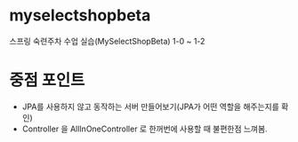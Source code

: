 # myselectshopbeta
스프링 숙련주차 수업 실습(MySelectShopBeta) 1-0 ~ 1-2

# 중점 포인트  
- JPA를 사용하지 않고 동작하는 서버 만들어보기(JPA가 어떤 역할을 해주는지를 확인)  
- Controller 을 AllInOneController 로 한꺼번에 사용할 때 불편한점 느껴봄.
